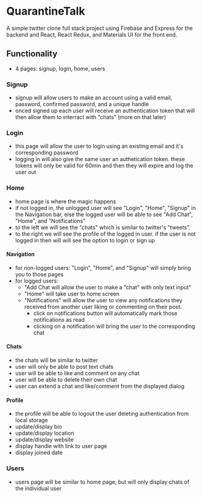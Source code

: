 # QuarantineTalk
A simple twitter clone full stack project using Firebase and Express for the backend and React, React Redux, and Materials UI for the front end.

## Functionality
- 4 pages: signup, login, home, users

### Signup 
- signup will allow users to make an account using a valid email, password, confirmed password, and a unique handle
- onced signed up each user will receive an authentication token that will then allow them to interract with "chats" (more on that later)

### Login
- this page will allow the user to login using an existing email and it's corresponding password
- logging in will also give the same user an authetication token. these tokens will only be valid for 60min and then they will expire and log the user out

### Home
- home page is where the magic happens
- if not logged in, the unlogged user will see "Login", "Home", "Signup" in the Navigation bar, else the logged user will be able to see "Add Chat", "Home", and "Notifications"
- to the left we will see the "chats" which is similar to twitter's "tweets".
- to the right we will see the profile of the logged in user. if the user is not logged in then will will see the option to login or sign up

#### Navigation
- for non-logged users: "Login", "Home", and "Signup" will simply bring you to those pages
- for logged users:
  - "Add Chat will allow the user to make a "chat" with only text input"
  - "Home" will take user to home screen
  - "Notifications" will allow the user to view any notifications they received from another user liking or commenting on their post.
    - click on notifications button will automatically mark those notifications as read
    - clicking on a notification will bring the user to the corresponding chat

#### Chats
- the chats will be similar to twitter
- user will only be able to post text chats
- user will be able to like and comment on any chat
- user will be able to delete their own chat
- user can extend a chat and like/comment from the displayed dialog

#### Profile
- the profile will be able to logout the user deleting authentication from local storage
- update/display bio
- update/display location
- update/display website
- display handle with link to user page
- display joined date

### Users
- users page will be similar to home page, but will only display chats of the individual user
